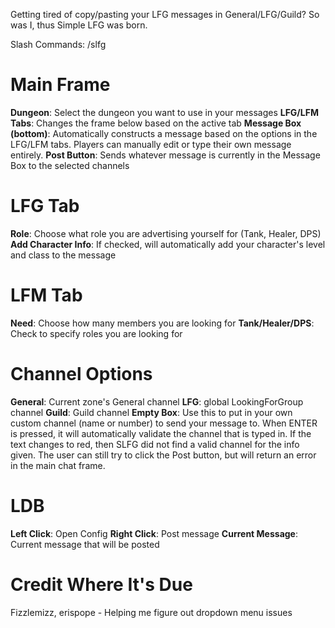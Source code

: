 Getting tired of copy/pasting your LFG messages in General/LFG/Guild? So was I, thus Simple LFG was born.

Slash Commands: /slfg

# Main Frame
**Dungeon**: Select the dungeon you want to use in your messages
**LFG/LFM Tabs**: Changes the frame below based on the active tab
**Message Box (bottom)**: Automatically constructs a message based on the options in the LFG/LFM tabs. Players can manually edit or type their own message entirely.
**Post Button**: Sends whatever message is currently in the Message Box to the selected channels

# LFG Tab
**Role**: Choose what role you are advertising yourself for (Tank, Healer, DPS)
**Add Character Info**: If checked, will automatically add your character's level and class to the message

# LFM Tab
**Need**: Choose how many members you are looking for
**Tank/Healer/DPS**: Check to specify roles you are looking for

# Channel Options
**General**: Current zone's General channel
**LFG**: global LookingForGroup channel
**Guild**: Guild channel
**Empty Box**: Use this to put in your own custom channel (name or number) to send your message to. When ENTER is pressed, it will automatically validate the channel that is typed in. If the text changes to red, then SLFG did not find a valid channel for the info given. The user can still try to click the Post button, but will return an error in the main chat frame.


# LDB
**Left Click**: Open Config
**Right Click**: Post message
**Current Message**: Current message that will be posted

# Credit Where It's Due
Fizzlemizz, erispope - Helping me figure out dropdown menu issues
